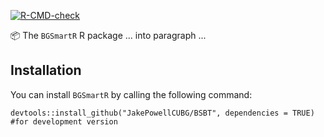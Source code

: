 <!-- badges: start -->
  [![R-CMD-check](https://github.com/JakePowellCUBG/BGSmartR/actions/workflows/R-CMD-check.yaml/badge.svg)](https://github.com/JakePowellCUBG/BGSmartR/actions/workflows/R-CMD-check.yaml)
  <!-- badges: end -->

📦 The `BGSmartR` R package ... into paragraph ...

## Installation
You can install `BGSmartR` by calling the following command:
```{r}
devtools::install_github("JakePowellCUBG/BSBT", dependencies = TRUE) #for development version
```
